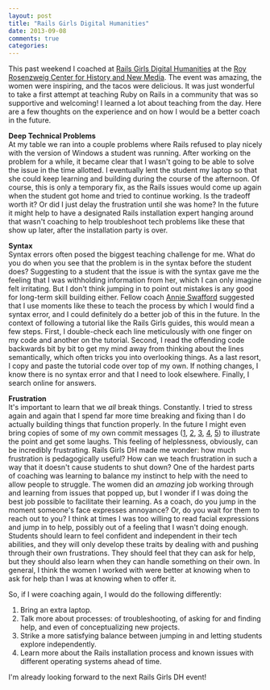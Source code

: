 ```yaml
---
layout: post
title: "Rails Girls Digital Humanities"
date: 2013-09-08
comments: true
categories: 
---
```

This past weekend I coached at <a href="http://railsgirls.com/digitalhumanities_fairfax">Rails Girls Digital Humanities</a> at the <a href="http://chnm.gmu.edu/">Roy Rosenzweig Center for History and New Media</a>. The event was amazing, the women were inspiring, and the tacos were delicious. It was just wonderful to take a first attempt at teaching Ruby on Rails in a community that was so supportive and welcoming! I learned a lot about teaching from the day. Here are a few thoughts on the experience and on how I would be a better coach in the future.

**Deep Technical Problems**  
At my table we ran into a couple problems where Rails refused to play nicely with the version of Windows a student was running. After working on the problem for a while, it became clear that I wasn't going to be able to solve the issue in the time allotted. I eventually lent the student my laptop so that she could keep learning and building during the course of the afternoon. Of course, this is only a temporary fix, as the Rails issues would come up again when the student got home and tried to continue working. Is the tradeoff worth it? Or did I just delay the frustration until she was home? In the future it might help to have a designated Rails installation expert hanging around that wasn't coaching to help troubleshoot tech problems like these that show up later, after the installation party is over.

**Syntax**  
Syntax errors often posed the biggest teaching challenge for me. What do you do when you see that the problem is in the syntax before the student does? Suggesting to a student that the issue is with the syntax gave me the feeling that I was withholding information from her, which I can only imagine felt irritating. But I don't think jumping in to point out mistakes is any good for long-term skill building either. Fellow coach <a href="http://anglophileinacademia.blogspot.com/">Annie Swafford</a> suggested that I use moments like these to teach the process by which I would find a syntax error, and I could definitely do a better job of this in the future. In the context of following a tutorial like the Rails Girls guides, this would mean a few steps. First, I double-check each line meticulously with one finger on my code and another on the tutorial. Second, I read the offending code backwards bit by bit to get my mind away from thinking about the lines semantically, which often tricks you into overlooking things. As a last resort, I copy and paste the tutorial code over top of my own. If nothing changes, I know there is no syntax error and that I need to look elsewhere. Finally, I search online for answers.

**Frustration**  
It's important to learn that we <em>all</em> break things. Constantly. I tried to stress again and again that I spend far more time breaking and fixing than I do actually building things that function properly. In the future I might even bring copies of some of my own commit messages (<a href="https://github.com/scholarslab/prism/commit/8fba94b904219d42b5d270660d04a4bef69ed034">1</a>, <a href="https://github.com/scholarslab/prism/commit/bfae5eca226dfc8cbbee86f6acbfe63ec0c8c07f">2</a>, <a href="https://github.com/scholarslab/prism/commit/1fbba70b3577d093430426f7b4ee34752aa5c64c">3</a>, <a href="https://github.com/scholarslab/prism/commit/be0a319c44d6d2b3f894168cc26044ff42642c2e">4</a>, <a href="https://github.com/scholarslab/prism/commit/0af47e4d214f1c994714223f93c11801975f09d0">5</a>) to illustrate the point and get some laughs. This feeling of helplessness, obviously, can be incredibly frustrating. Rails Girls DH made me wonder: how much frustration is pedagogically useful? How can we teach frustration in such a way that it doesn't cause students to shut down? One of the hardest parts of coaching was learning to balance my instinct to help with the need to allow people to struggle. The women did an <em>amazing</em> job working through and learning from issues that popped up, but I wonder if I was doing the best job possible to facilitate their learning. As a coach, do you jump in the moment someone's face expresses annoyance? Or, do you wait for them to reach out to you? I think at times I was too willing to read facial expressions and jump in to help, possibly out of a feeling that I wasn't doing enough. Students should learn to feel confident and independent in their tech abilities, and they will only develop these traits by dealing with and pushing through their own frustrations. They should feel that they can ask for help, but they should also learn when they can handle something on their own. In general, I think the women I worked with were better at knowing when to ask for help than I was at knowing when to offer it.

So, if I were coaching again, I would do the following differently:  
1. Bring an extra laptop.  
2. Talk more about processes: of troubleshooting, of asking for and finding help, and even of conceptualizing new projects.  
3. Strike a more satisfying balance between jumping in and letting students explore independently.  
4. Learn more about the Rails installation process and known issues with different operating systems ahead of time.  

I'm already looking forward to the next Rails Girls DH event!